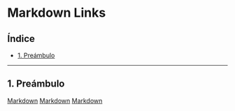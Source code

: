 # Markdown Links

## Índice

* [1. Preámbulo](#1-preámbulo)

***

## 1. Preámbulo

[Markdown](https://es.wikipedia.org/wiki/Markdown) 
[Markdown](https://docs.npmjs.com/getting-started/publishing-npm-packages)
[Markdown](https://dev.to/_staticvoid/the-complete-guide-to-status-codes-for-meaningful-rest-apis-1-5c5)